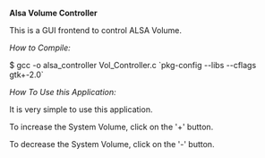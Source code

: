 **Alsa Volume Controller**


This is a GUI frontend to control ALSA Volume.


*How to Compile:*


$ gcc -o alsa_controller Vol_Controller.c \`pkg-config --libs --cflags gtk+-2.0\`



*How To Use this Application:*


It is very simple to use this application. 

To increase the System Volume, click on the '+' button.

To decrease the System Volume, click on the '-' button.



